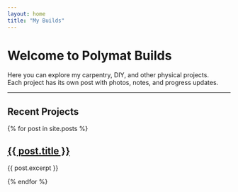 ```yaml
---
layout: home
title: "My Builds"
---
```


# Welcome to Polymat Builds

Here you can explore my carpentry, DIY, and other physical projects.  
Each project has its own post with photos, notes, and progress updates.

---

## Recent Projects

{% for post in site.posts %}
<div class="post-preview">
  <h2><a href="{{ site.baseurl }}{{ post.url }}">{{ post.title }}</a></h2>
  <p>{{ post.excerpt }}</p>
</div>
{% endfor %}
